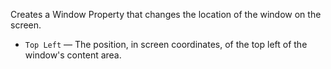 Creates a Window Property that changes the location of the window on the screen. 

   - `Top Left` — The position, in screen coordinates, of the top left of the window's content area.
